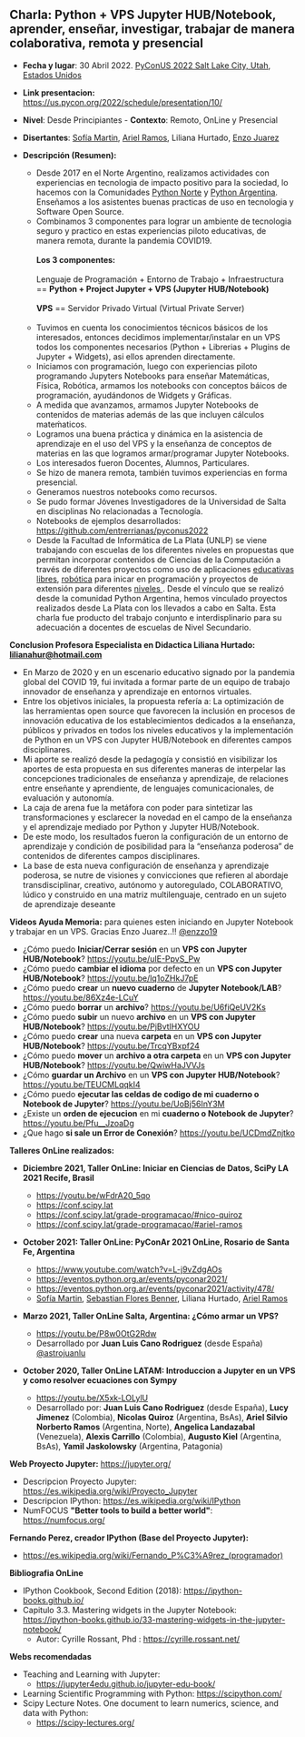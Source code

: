 ## Charla: Python + VPS Jupyter HUB/Notebook, aprender, enseñar, investigar, trabajar de manera colaborativa, remota y presencial
* **Fecha y lugar**: 30 Abril 2022. [PyConUS 2022 Salt Lake City, Utah, Estados Unidos](https://us.pycon.org/2022)
* **Link presentacion:** https://us.pycon.org/2022/schedule/presentation/10/
* **Nivel**: Desde Principiantes  - **Contexto**: Remoto, OnLine y Presencial
* **Disertantes**: [Sofía Martin](https://github.com/entrerrianas), [Ariel Ramos](https://github.com/asnramos), Liliana Hurtado, [Enzo Juarez](https://github.com/enzzo19/)
* **Descripción (Resumen):** 

  - Desde 2017 en el Norte Argentino, realizamos actividades con experiencias en tecnologia de impacto positivo para la sociedad, lo hacemos con la Comunidades [Python Norte](https://t.me/pythonnorte) y [Python Argentina](https://www.python.org.ar/). Enseñamos a los asistentes buenas practicas de uso en tecnologia y Software Open Source.<br>
  - Combinamos 3 componentes para lograr un ambiente de tecnologia seguro y practico en estas experiencias piloto educativas, de manera remota, durante la pandemia COVID19.<br><br>
**Los 3 componentes:**
<br><br>
Lenguaje de Programación + Entorno de Trabajo + Infraestructura == **Python + Project Jupyter + VPS (Jupyter HUB/Notebook)**
<br><br>
**VPS** == Servidor Privado Virtual (Virtual Private Server)
<br><br>
  - Tuvimos en cuenta los conocimientos técnicos básicos de los interesados, entonces decidimos implementar/instalar en un VPS todos los componentes necesarios (Python + Librerias + Plugins de Jupyter + Widgets), asi ellos aprenden directamente.<br>
  - Iniciamos con programación, luego con experiencias piloto programando Jupyters Notebooks para enseñar Matemáticas, Física, Robótica, armamos los notebooks con conceptos báicos de programación, ayudándonos de Widgets y Gráficas.<br>
  - A medida que avanzamos, armamos Jupyter Notebooks de contenidos de materias además de las que incluyen cálculos mateḿaticos.<br>
  - Logramos una buena práctica y dinámica en la asistencia de aprendizaje en el uso del VPS y la enseñanza de conceptos de materias en las que logramos armar/programar Jupyter Notebooks.<br>
  - Los interesados fueron Docentes, Alumnos, Particulares.<br>
  - Se hizo de manera remota, también tuvimos experiencias en forma presencial.<br>
  - Generamos nuestros notebooks como recursos.<br>
  - Se pudo formar Jóvenes Investigadores de la Universidad de Salta en disciplinas No relacionadas a Tecnología.<br>
  - Notebooks de ejemplos desarrollados: https://github.com/entrerrianas/pyconus2022
  - Desde la Facultad de Informática de La Plata (UNLP) se viene trabajando con escuelas de los diferentes niveles en propuestas que permitan incorporar contenidos de  Ciencias de la Computación a través de diferentes proyectos como uso de aplicaciones [educativas libres](https://lihuen.linti.unlp.edu.ar/index.php?title=Software_Libre_en_escuelas), [robótica](http://robots.linti.unlp.edu.ar/proyecto) para inicar en programación y proyectos de extensión para diferentes [niveles ](https://extension.info.unlp.edu.ar/). Desde el vínculo que se realizó desde la comunidad Python Argentina, hemos vinculado proyectos realizados desde La Plata con los llevados a cabo en Salta. Esta charla fue producto del trabajo conjunto e interdisplinario para su adecuación a docentes de escuelas de Nivel Secundario.

**Conclusion Profesora Especialista en Didactica Liliana Hurtado: [lilianahur@hotmail.com](lilianahur@hotmail.com)**
  - En Marzo de 2020 y en un escenario educativo signado por la pandemia global del COVID 19, fui invitada a formar parte de un equipo de trabajo innovador de enseñanza y aprendizaje en entornos virtuales.
  - Entre los objetivos iniciales, la propuesta refería a: La optimización de las herramientas open source que favorecen la inclusión en procesos de innovación educativa de los establecimientos dedicados a la enseñanza, públicos y privados en todos los niveles educativos y la implementación de Python en un VPS con Jupyter HUB/Notebook en diferentes campos disciplinares.
  - Mi aporte se realizó desde la pedagogía y consistió en visibilizar los aportes de esta propuesta en sus diferentes maneras de interpelar las concepciones tradicionales de enseñanza y aprendizaje, de relaciones entre enseñante y aprendiente, de lenguajes comunicacionales, de evaluación y autonomía.
  - La caja de arena fue la metáfora con poder para sintetizar las transformaciones y esclarecer la novedad en el campo de la enseñanza y el aprendizaje mediado por Python y Jupyter HUB/Notebook.
  - De este modo, los resultados fueron la configuración de un entorno de aprendizaje  y condición de posibilidad para la “enseñanza poderosa” de contenidos de diferentes campos disciplinares.
  - La base de esta nueva configuración de enseñanza y aprendizaje poderosa, se nutre de visiones y convicciones que refieren al abordaje transdisciplinar, creativo, autónomo y autoregulado, COLABORATIVO, lúdico y construido en una matriz multilenguaje, centrado en un sujeto de aprendizaje deseante


**Videos Ayuda Memoria:** para quienes esten iniciando en Jupyter Notebook y trabajar en un VPS. Gracias Enzo Juarez..!! [@enzzo19](https://github.com/enzzo19/)

  - ¿Cómo puedo **Iniciar/Cerrar sesión** en un **VPS con Jupyter HUB/Notebook**? https://youtu.be/uIE-PpvS_Pw
  - ¿Cómo puedo **cambiar el idioma** por defecto en un **VPS con Jupyter HUB/Notebook**? https://youtu.be/lq1oZHkJ7pE
  - ¿Cómo puedo **crear** un **nuevo cuaderno** de **Jupyter Notebook/LAB**? https://youtu.be/86Xz4e-LCuY
  - ¿Cómo puedo **borrar** un **archivo**? https://youtu.be/U6fiQeUV2Ks
  - ¿Cómo puedo **subir** un nuevo **archivo** en un **VPS con Jupyter HUB/Notebook**? https://youtu.be/PjBvtlHXYOU
  - ¿Cómo puedo **crear** una nueva **carpeta** en un **VPS con Jupyter HUB/Notebook**? https://youtu.be/TrcqYBxpf24
  - ¿Cómo puedo **mover** un **archivo a otra carpeta** en un **VPS con Jupyter HUB/Notebook**? https://youtu.be/QwiwHaJVVJs
  - ¿Cómo **guardar un Archivo** en un **VPS con Jupyter HUB/Notebook**? https://youtu.be/TEUCMLqqkI4
  - ¿Cómo puedo **ejecutar las celdas de codigo de mi cuaderno o Notebook de Jupyter**? https://youtu.be/UoBj56InY3M
  - ¿Existe un **orden de ejecucion** en mi **cuaderno o Notebook de Jupyter**? https://youtu.be/Pfu__JzoaDg
  - ¿Que hago **si sale un Error de Conexión**?  https://youtu.be/UCDmdZnjtko

**Talleres OnLine realizados:**

* **Diciembre 2021, Taller OnLine: Iniciar en Ciencias de Datos, SciPy LA 2021 Recife, Brasil**
  - https://youtu.be/wFdrA20_5qo
  - https://conf.scipy.lat
  - https://conf.scipy.lat/grade-programacao/#nico-quiroz
  - https://conf.scipy.lat/grade-programacao/#ariel-ramos

* **October 2021: Taller OnLine: PyConAr 2021 OnLine, Rosario de Santa Fe, Argentina**
  - https://www.youtube.com/watch?v=L-j9vZdgAOs
  - https://eventos.python.org.ar/events/pyconar2021/
  - https://eventos.python.org.ar/events/pyconar2021/activity/478/
  - [Sofía Martin](https://github.com/entrerrianas), [Sebastian Flores Benner](https://github.com/sebastiandres/pycon_ar), Liliana Hurtado, [Ariel Ramos](https://github.com/asnramos/pycon_ar)

* **Marzo 2021, Taller OnLine Salta, Argentina: ¿Cómo armar un VPS?** 
  - https://youtu.be/P8w0OtG2Rdw
  - Desarrollado por **Juan Luis Cano Rodriguez** (desde España) [@astrojuanlu](https://github.com/astrojuanlu) 

* **October 2020, Taller OnLine LATAM: Introduccion a Jupyter en un VPS y como resolver ecuaciones con Sympy**
  - https://youtu.be/X5xk-LOLylU
  - Desarrollado por: **Juan Luis Cano Rodriguez** (desde España), **Lucy Jimenez** (Colombia), **Nicolas Quiroz** (Argentina, BsAs), **Ariel Silvio Norberto Ramos** (Argentina, Norte), **Angelica Landazabal** (Venezuela), **Alexis Carrillo** (Colombia), **Augusto Kiel** (Argentina, BsAs), **Yamil Jaskolowsky** (Argentina, Patagonia)

**Web Proyecto Jupyter:** https://jupyter.org/
* Descripcion Proyecto Jupyter: https://es.wikipedia.org/wiki/Proyecto_Jupyter
* Descripcion IPython: https://es.wikipedia.org/wiki/IPython
* NumFOCUS **"Better tools to build a better world"**: https://numfocus.org/

**Fernando Perez, creador IPython (Base del Proyecto Jupyter):**
* https://es.wikipedia.org/wiki/Fernando_P%C3%A9rez_(programador)

**Bibliografia OnLine**
* IPython Cookbook, Second Edition (2018): https://ipython-books.github.io/
* Capitulo 3.3. Mastering widgets in the Jupyter Notebook: https://ipython-books.github.io/33-mastering-widgets-in-the-jupyter-notebook/
  - Autor: Cyrille Rossant, Phd : https://cyrille.rossant.net/

**Webs recomendadas**
* Teaching and Learning with Jupyter: 
  - https://jupyter4edu.github.io/jupyter-edu-book/
* Learning Scientific Programming with Python: https://scipython.com/
* Scipy Lecture Notes. One document to learn numerics, science, and data with Python:
  - https://scipy-lectures.org/
